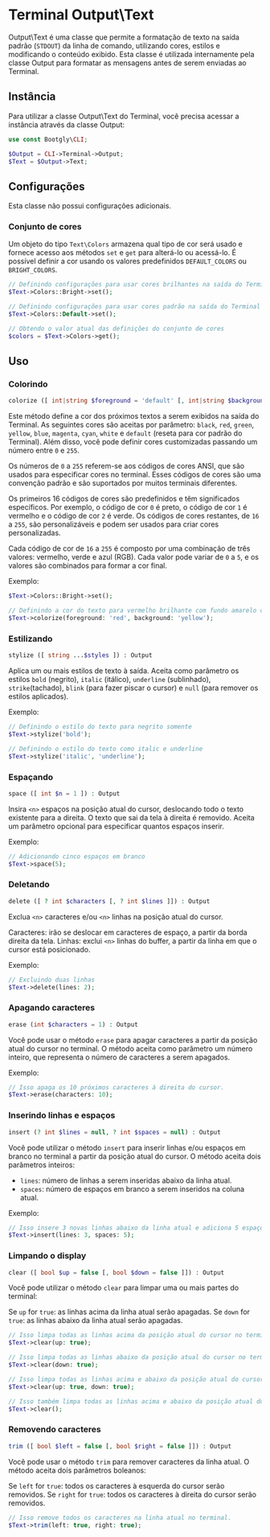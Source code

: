 # Terminal Output\Text

Output\Text é uma classe que permite a formatação de texto na saída padrão (`STDOUT`) da linha de comando, utilizando cores, estilos e modificando o conteúdo exibido. Esta classe é utilizada internamente pela classe Output para formatar as mensagens antes de serem enviadas ao Terminal.

## Instância

Para utilizar a classe Output\Text do Terminal, você precisa acessar a instância através da classe Output:

```php
use const Bootgly\CLI;

$Output = CLI->Terminal->Output;
$Text = $Output->Text;
```

## Configurações

Esta classe não possui configurações adicionais.

### Conjunto de cores

Um objeto do tipo `Text\Colors` armazena qual tipo de cor será usado e fornece acesso aos métodos `set` e `get` para alterá-lo ou acessá-lo. É possível definir a cor usando os valores predefinidos `DEFAULT_COLORS` ou `BRIGHT_COLORS`.

```php
// Definindo configurações para usar cores brilhantes na saída do Terminal
$Text->Colors::Bright->set();

// Definindo configurações para usar cores padrão na saída do Terminal
$Text->Colors::Default->set();

// Obtendo o valor atual das definições do conjunto de cores
$colors = $Text->Colors->get();
```

## Uso

### Colorindo

```php
colorize ([ int|string $foreground = 'default' [, int|string $background = 'default' ]]) : Output
```

Este método define a cor dos próximos textos a serem exibidos na saída do Terminal.
As seguintes cores são aceitas por parâmetro:
`black`, `red`, `green`, `yellow`, `blue`, `magenta`, `cyan`, `white` e `default` (reseta para cor padrão do Terminal).
Além disso, você pode definir cores customizadas passando um número entre `0` e `255`.

Os números de `0` a `255` referem-se aos códigos de cores ANSI, que são usados para especificar cores no terminal. Esses códigos de cores são uma convenção padrão e são suportados por muitos terminais diferentes.

Os primeiros 16 códigos de cores são predefinidos e têm significados específicos. Por exemplo, o código de cor `0` é preto, o código de cor `1` é vermelho e o código de cor `2` é verde. Os códigos de cores restantes, de `16` a `255`, são personalizáveis e podem ser usados para criar cores personalizadas.

Cada código de cor de `16` a `255` é composto por uma combinação de três valores: vermelho, verde e azul (RGB). Cada valor pode variar de `0` a `5`, e os valores são combinados para formar a cor final.

Exemplo:

```php
$Text->Colors::Bright->set();

// Definindo a cor do texto para vermelho brilhante com fundo amarelo claro
$Text->colorize(foreground: 'red', background: 'yellow');
```

### Estilizando

```php
stylize ([ string ...$styles ]) : Output
```

Aplica um ou mais estilos de texto à saída.
Aceita como parâmetro os estilos `bold` (negrito), `italic` (itálico), `underline` (sublinhado), `strike`(tachado), `blink` (para fazer piscar o cursor) e `null` (para remover os estilos aplicados).

Exemplo:

```php
// Definindo o estilo do texto para negrito somente
$Text->stylize('bold');

// Definindo o estilo do texto como italic e underline
$Text->stylize('italic', 'underline');
```

### Espaçando

```php
space ([ int $n = 1 ]) : Output
```

Insira `<n>` espaços na posição atual do cursor, deslocando todo o texto existente para a direita.
O texto que sai da tela à direita é removido.
Aceita um parâmetro opcional para especificar quantos espaços inserir.

Exemplo:

```php
// Adicionando cinco espaços em branco
$Text->space(5);
```

### Deletando

```php
delete ([ ? int $characters [, ? int $lines ]]) : Output
```

Exclua `<n>` caracteres e/ou `<n>` linhas na posição atual do cursor.

Caracteres: irão se deslocar em caracteres de espaço, a partir da borda direita da tela.
Linhas: exclui `<n>` linhas do buffer, a partir da linha em que o cursor está posicionado.

Exemplo:

```php
// Excluindo duas linhas
$Text->delete(lines: 2);
```

### Apagando caracteres

```php
erase (int $characters = 1) : Output
```

Você pode usar o método `erase` para apagar caracteres a partir da posição atual do cursor no terminal. O método aceita como parâmetro um número inteiro, que representa o número de caracteres a serem apagados.

Exemplo:

```php
// Isso apaga os 10 próximos caracteres à direita do cursor.
$Text->erase(characters: 10);
```

### Inserindo linhas e espaços

```php
insert (? int $lines = null, ? int $spaces = null) : Output
```

Você pode utilizar o método `insert` para inserir linhas e/ou espaços em branco no terminal a partir da posição atual do cursor. O método aceita dois parâmetros inteiros:

- `lines`: número de linhas a serem inseridas abaixo da linha atual.
- `spaces`: número de espaços em branco a serem inseridos na coluna atual.

Exemplo:

```php
// Isso insere 3 novas linhas abaixo da linha atual e adiciona 5 espaços em brancos na coluna atual.
$Text->insert(lines: 3, spaces: 5);
```

### Limpando o display

```php
clear ([ bool $up = false [, bool $down = false ]]) : Output
```

Você pode utilizar o método `clear` para limpar uma ou mais partes do terminal:

Se `up` for `true`: as linhas acima da linha atual serão apagadas.
Se `down` for `true`: as linhas abaixo da linha atual serão apagadas.

```php
// Isso limpa todas as linhas acima da posição atual do cursor no terminal.
$Text->clear(up: true);

// Isso limpa todas as linhas abaixo da posição atual do cursor no terminal.
$Text->clear(down: true);

// Isso limpa todas as linhas acima e abaixo da posição atual do cursor no terminal.
$Text->clear(up: true, down: true);

// Isso também limpa todas as linhas acima e abaixo da posição atual do cursor no terminal.
$Text->clear();
```

### Removendo caracteres

```php
trim ([ bool $left = false [, bool $right = false ]]) : Output
```

Você pode usar o método `trim` para remover caracteres da linha atual. O método aceita dois parâmetros boleanos:

Se `left` for `true`: todos os caracteres à esquerda do cursor serão removidos.
Se `right` for `true`: todos os caracteres à direita do cursor serão removidos.

```php
// Isso remove todos os caracteres na linha atual no terminal.
$Text->trim(left: true, right: true);
```
